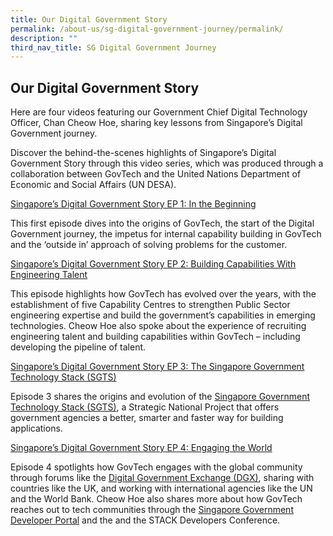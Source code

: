 ```yaml
---
title: Our Digital Government Story
permalink: /about-us/sg-digital-government-journey/permalink/
description: ""
third_nav_title: SG Digital Government Journey
---
```

Our Digital Government Story
----------------------------

Here are four videos featuring our Government Chief Digital Technology Officer, Chan Cheow Hoe, sharing key lessons from Singapore’s Digital Government journey.

Discover the behind-the-scenes highlights of Singapore’s Digital Government Story through this video series, which was produced through a collaboration between GovTech and the United Nations Department of Economic and Social Affairs (UN DESA).

[Singapore’s Digital Government Story EP 1: In the Beginning](https://youtu.be/1qJ8aQdDQvw)

This first episode dives into the origins of GovTech, the start of the Digital Government journey, the impetus for internal capability building in GovTech and the ‘outside in’ approach of solving problems for the customer.

[Singapore’s Digital Government Story EP 2: Building Capabilities With Engineering Talent](https://youtu.be/TEmIuECWBHM)

This episode highlights how GovTech has evolved over the years, with the establishment of five Capability Centres to strengthen Public Sector engineering expertise and build the government’s capabilities in emerging technologies. Cheow Hoe also spoke about the experience of recruiting engineering talent and building capabilities within GovTech – including developing the pipeline of talent.

[Singapore’s Digital Government Story EP 3: The Singapore Government Technology Stack (SGTS)](https://youtu.be/Wfc-Vg5KC8w)

Episode 3 shares the origins and evolution of the [Singapore Government Technology Stack (SGTS)](https://www.developer.gov.sg/singapore-government-tech-stack/overview/index.html), a Strategic National Project that offers government agencies a better, smarter and faster way for building applications.

[Singapore’s Digital Government Story EP 4: Engaging the World](https://youtu.be/wzko3Bef8Fk)

Episode 4 spotlights how GovTech engages with the global community through forums like the [Digital Government Exchange (DGX)](https://www.tech.gov.sg/international-partnerships#digital-government-exchange), sharing with countries like the UK, and working with international agencies like the UN and the World Bank. Cheow Hoe also shares more about how GovTech reaches out to tech communities through the [Singapore Government Developer Portal](https://www.developer.gov.sg/) and the and the STACK Developers Conference.